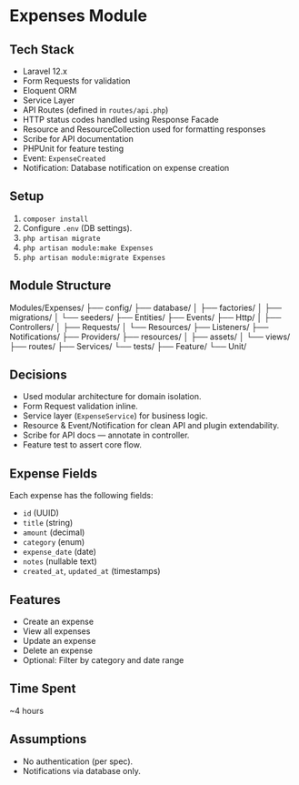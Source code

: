 # Expenses Module

## Tech Stack

- Laravel 12.x
- Form Requests for validation
- Eloquent ORM
- Service Layer
- API Routes (defined in `routes/api.php`)
- HTTP status codes handled using Response Facade
- Resource and ResourceCollection used for formatting responses
- Scribe for API documentation
- PHPUnit for feature testing
- Event: `ExpenseCreated`
- Notification: Database notification on expense creation

##  Setup
1. `composer install`
2. Configure `.env` (DB settings).
3. `php artisan migrate`
4. `php artisan module:make Expenses` 
5. `php artisan module:migrate Expenses`

## Module Structure

Modules/Expenses/
├── config/
├── database/
│   ├── factories/
│   ├── migrations/
│   └── seeders/
├── Entities/
├── Events/
├── Http/
│   ├── Controllers/
│   ├── Requests/
│   └── Resources/
├── Listeners/
├── Notifications/
├── Providers/
├── resources/
│   ├── assets/
│   └── views/
├── routes/
├── Services/
└── tests/
    ├── Feature/
    └── Unit/

## Decisions
- Used modular architecture for domain isolation.
- Form Request validation inline.
- Service layer (`ExpenseService`) for business logic.
- Resource & Event/Notification for clean API and plugin extendability.
- Scribe for API docs — annotate in controller.
- Feature test to assert core flow.

## Expense Fields

Each expense has the following fields:
- `id` (UUID)
- `title` (string)
- `amount` (decimal)
- `category` (enum)
- `expense_date` (date)
- `notes` (nullable text)
- `created_at`, `updated_at` (timestamps)

## Features

- Create an expense
- View all expenses
- Update an expense
- Delete an expense
- Optional: Filter by category and date range

## Time Spent
~4 hours

## Assumptions
- No authentication (per spec).
- Notifications via database only.